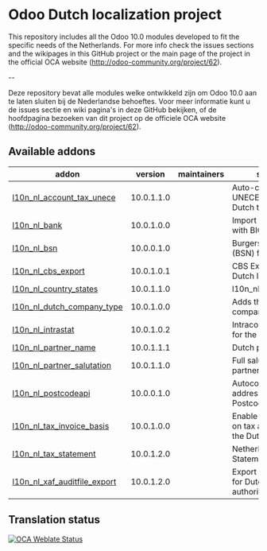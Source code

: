

Odoo Dutch localization project
===============================

This repository includes all the Odoo 10.0 modules developed to fit the specific needs of the Netherlands.
For more info check the issues sections and the wikipages in this GitHub project or the main page of the project in the official OCA website (http://odoo-community.org/project/62).

--

Deze repository bevat alle modules welke ontwikkeld zijn om Odoo 10.0 aan te laten sluiten bij de Nederlandse behoeftes. Voor meer informatie kunt u de issues sectie en wiki pagina's in deze GitHub bekijken, of de hoofdpagina bezoeken van dit project op de officiele OCA website (http://odoo-community.org/project/62). 

[//]: # (addons)

Available addons
----------------
addon | version | maintainers | summary
--- | --- | --- | ---
[l10n_nl_account_tax_unece](l10n_nl_account_tax_unece/) | 10.0.1.1.0 |  | Auto-configure UNECE params on Dutch taxes
[l10n_nl_bank](l10n_nl_bank/) | 10.0.1.0.0 |  | Import all Dutch banks with BIC code
[l10n_nl_bsn](l10n_nl_bsn/) | 10.0.0.1.0 |  | Burgerservicenummer (BSN) for Partners
[l10n_nl_cbs_export](l10n_nl_cbs_export/) | 10.0.1.0.1 |  | CBS Export File for Dutch Intrahandel Sale
[l10n_nl_country_states](l10n_nl_country_states/) | 10.0.1.1.0 |  | l10n_nl_country_states
[l10n_nl_dutch_company_type](l10n_nl_dutch_company_type/) | 10.0.1.0.0 |  | Adds the Dutch company types
[l10n_nl_intrastat](l10n_nl_intrastat/) | 10.0.1.0.2 |  | Intracom Tax Report for the Netherlands
[l10n_nl_partner_name](l10n_nl_partner_name/) | 10.0.1.1.1 |  | Dutch partner names
[l10n_nl_partner_salutation](l10n_nl_partner_salutation/) | 10.0.1.1.0 |  | Full salutation for partners, Dutch style
[l10n_nl_postcodeapi](l10n_nl_postcodeapi/) | 10.0.0.1.0 |  | Autocomplete Dutch addresses using PostcodeApi.nu
[l10n_nl_tax_invoice_basis](l10n_nl_tax_invoice_basis/) | 10.0.1.0.0 |  | Enable invoice basis on tax according to the Dutch law
[l10n_nl_tax_statement](l10n_nl_tax_statement/) | 10.0.1.2.0 |  | Netherlands BTW Statement
[l10n_nl_xaf_auditfile_export](l10n_nl_xaf_auditfile_export/) | 10.0.1.2.0 |  | Export XAF auditfiles for Dutch tax authorities

[//]: # (end addons)

Translation status
------------------

[![OCA Weblate Status](https://translation.odoo-community.org/widgets/l10n-netherlands-10-0/-/svg-badge.svg)](https://translation.odoo-community.org/projects/l10n-netherlands-10-0/)
